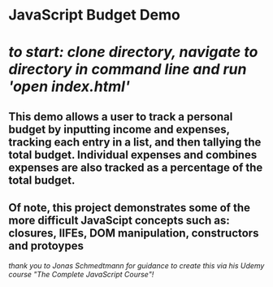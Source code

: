 # JavaScript Budget Demo
# *to start: clone directory, navigate to directory in command line and run 'open index.html'*

##  This demo allows a user to track a personal budget by inputting income and expenses, tracking each entry in a list, and then tallying the total budget. Individual expenses and combines expenses are also tracked as a percentage of the total budget. 

## Of note, this project demonstrates some of the more difficult JavaScipt concepts such as: **closures, IIFEs, DOM manipulation, constructors and protoypes**








*thank you to Jonas Schmedtmann for guidance to create this via his Udemy course "The Complete JavaScript Course"!*

